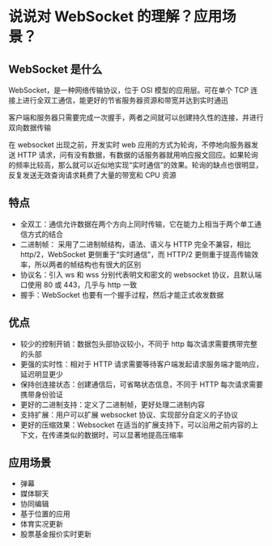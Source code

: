 # 说说对 WebSocket 的理解？应用场景？

## WebSocket 是什么

WebSocket，是一种网络传输协议，位于 OSI 模型的应用层。可在单个 TCP 连接上进行全双工通信，能更好的节省服务器资源和带宽并达到实时通迅

客户端和服务器只需要完成一次握手，两者之间就可以创建持久性的连接，并进行双向数据传输

在 websocket 出现之前，开发实时 web 应用的方式为轮询，不停地向服务器发送 HTTP 请求，问有没有数据，有数据的话服务器就用响应报文回应。如果轮询的频率比较高，那么就可以近似地实现“实时通信”的效果。轮询的缺点也很明显，反复发送无效查询请求耗费了大量的带宽和 CPU 资源

## 特点

- 全双工：通信允许数据在两个方向上同时传输，它在能力上相当于两个单工通信方式的结合
- 二进制帧： 采用了二进制帧结构，语法、语义与 HTTP 完全不兼容，相比 http/2，WebSocket 更侧重于“实时通信”，而 HTTP/2 更侧重于提高传输效率，所以两者的帧结构也有很大的区别
- 协议名：引入 ws 和 wss 分别代表明文和密文的 websocket 协议，且默认端口使用 80 或 443，几乎与 http 一致
- 握手：WebSocket 也要有一个握手过程，然后才能正式收发数据

## 优点

- 较少的控制开销：数据包头部协议较小，不同于 http 每次请求需要携带完整的头部
- 更强的实时性：相对于 HTTP 请求需要等待客户端发起请求服务端才能响应，延迟明显更少
- 保持创连接状态：创建通信后，可省略状态信息，不同于 HTTP 每次请求需要携带身份验证
- 更好的二进制支持：定义了二进制帧，更好处理二进制内容
- 支持扩展：用户可以扩展 websocket 协议、实现部分自定义的子协议
- 更好的压缩效果：Websocket 在适当的扩展支持下，可以沿用之前内容的上下文，在传递类似的数据时，可以显著地提高压缩率

## 应用场景

- 弹幕
- 媒体聊天
- 协同编辑
- 基于位置的应用
- 体育实况更新
- 股票基金报价实时更新
